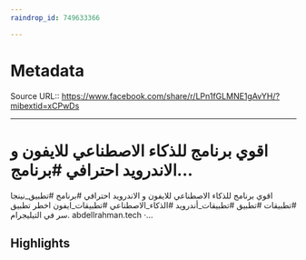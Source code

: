 ```yaml
---
raindrop_id: 749633366

---
```


# Metadata
Source URL:: https://www.facebook.com/share/r/LPn1fGLMNE1gAvYH/?mibextid=xCPwDs


---
# اقوي برنامج للذكاء الاصطناعي للايفون و الاندرويد احترافي #برنامج...

اقوي برنامج للذكاء الاصطناعي للايفون و الاندرويد  احترافي #برنامج #تطبيق_نينجا #تطبيقات #تطبيق #تطبيقات_أندرويد #الذكاء_الاصطناعي #تطبيقات_ايفون اخطر تطبيق سر في التيليجرام. abdellrahman.tech ·...

## Highlights
